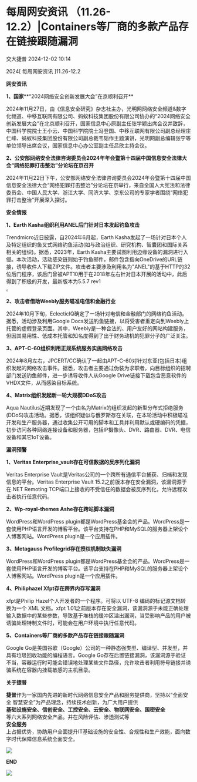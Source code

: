 #  每周网安资讯 （11.26-12.2）|Containers等厂商的多款产品存在链接跟随漏洞   
 交大捷普   2024-12-02 10:14  
  
2024[ 每周网安资讯 ]11.26-12.2  
  
  
**网安资讯**  
  
  
**1、国家****“2024网络安全创新发展大会”在京顺利召开**  
  
  
2024年11月27日，由《信息安全研究》杂志社主办，光明网网络安全频道&数字化频道、中移互联网有限公司、蚂蚁科技集团股份有限公司协办的“2024网络安全创新发展大会”在北京顺利召开，国家信息中心原副主任张学颖出席会议并致辞，中国科学院院士王小云、中国科学院院士冯登国、中移互联网有限公司副总经理庄仁峰、蚂蚁科技集团股份有限公司副总裁韦韬作主题演讲，光明网副总编辑张宁等单位领导出席会议，国家信息中心办公室副主任吕欣主持会议。  
  
  
**2、公安部网络安全法律咨询委员会2024年年会暨第十四届中国信息安全法律大会“网络犯罪打击整治”分论坛在京召开**  
  
  
2024年11月22日下午，公安部网络安全法律咨询委员会2024年会暨第十四届中国信息安全法律大会“网络犯罪打击整治”分论坛在京举行，来自全国人大宪法和法律委员会、中国人民大学、浙江大学、同济大学、京东公司的专家学者围绕“网络犯罪打击整治”开展深入探讨。  
  
  
**安全情报**  
  
  
**1、Earth Kasha组织利用ANEL后门针对日本发起钓鱼攻击**  
  
  
Trendmicro近日披露，自2024年6月起，Earth Kasha发起了一场针对日本个人及特定组织的鱼叉式网络钓鱼活动(如与政治组织、研究机构、智囊团和国际关系相关的组织)。据悉，2023年，Earth Kasha主要试图利用边缘设备的漏洞进行入侵。本次活动，活动感染链则始于钓鱼邮件，邮件包含指向OneDrive的URL链接，诱导收件人下载ZIP文件。攻击者主要涉及利用名为"ANEL"的基于HTTP的32位后门程序，该后门曾被APT10用于在2018年左右针对日本开展的活动中，此后得到了积极的开发，最新版本为5.5.7 rev1  
。  
  
**2、攻击者借助Weebly服务瞄准电信和金融行业**  
  
  
2024年10月下旬，EclecticIQ确定了一场针对电信和金融部门的网络钓鱼活动。据悉，活动涉及利用Google Docs发送钓鱼链接，以将受害者重定向到Weebly上托管的虚假登录页面。其中，Weebly是一种合法的、用户友好的网站构建服务，但因其易用性、低成本托管和知名度得到了出于财务动机的犯罪分子的广泛关注。  
  
  
**3、APT-C-60组织利用正规系统服务实施网络攻击**  
  
  
2024年8月左右，JPCERT/CC确认了一起由APT-C-60对针对东亚(包括日本)组织发起的网络攻击事件。据悉，攻击者主要通过伪装为求职者，向目标组织的招聘部门发送钓鱼邮件，进一步诱导收件人从Google Drive链接下载包含恶意软件的VHDX文件，从而感染目标系统。  
  
**4、Matrix组织发起新一轮大规模DDoS攻击**  
  
  
Aqua Nautilus近期发现了一个由名为Matrix的组织发起的新型分布式拒绝服务(DDoS)攻击活动。据悉，该组织疑似与俄罗斯存在关联，在本轮活动中积极瞄准开发和生产服务器，通过收集公开可用的脚本和工具并利用默认或硬编码的凭据，初步访问各种网络连接设备和服务器，包括IP摄像头、DVR、路由器、DVR、电信设备和其它IoT设备。  
  
  
**漏洞预警**  
  
  
**1、Veritas Enterprise_vault存在可信数据的反序列化漏洞**  
  
  
Veritas Enterprise Vault是Veritas公司的一个跨所有通信平台捕获、归档和发现信息的平台。Veritas Enterprise Vault 15.2之前版本存在安全漏洞，该漏洞源于在.NET Remoting TCP端口上接收的不受信任的数据会被反序列化，允许远程攻击者执行任意代码。  
  
  
  
**2、Wp-royal-themes Ashe存在跨站脚本漏洞**  
  
  
WordPress和WordPress plugin都是WordPress基金会的产品。WordPress是一套使用PHP语言开发的博客平台。该平台支持在PHP和MySQL的服务器上架设个人博客网站。WordPress plugin是一个应用插件。  
  
  
  
**3、Metagauss Profilegrid存在授权机制缺失漏洞**  
  
  
WordPress和WordPress plugin都是WordPress基金会的产品。WordPress是一套使用PHP语言开发的博客平台。该平台支持在PHP和MySQL的服务器上架设个人博客网站。WordPress plugin是一个应用插件。  
  
  
  
**4、Philiphazel Xfpt存在跨界内存写漏洞**  
  
  
xfpt是Philip Hazel个人开发者的一个程序。可将以 UTF-8 编码的标记源文档转换为一个 XML 文档。xfpt 1.01之前版本存在安全漏洞，该漏洞源于未能正确处理输入数据中的某些参数，导致基于堆栈的缓冲区溢出漏洞，当受影响产品的用户被诱骗处理特制文件时，可能会在用户环境中执行任意代码。  
  
  
  
**5、Containers等厂商的多款产品存在链接跟随漏洞**  
  
  
Google Go是美国谷歌（Google）公司的一种静态强类型、编译型、并发型，并具有垃圾回收功能的编程语言。Google Go存在后置链接漏洞，该漏洞源于验证不当，容器运行时可能会错误地处理某些文件路径，允许攻击者利用符号链接并诱骗系统在容器内挂载敏感的主机目录。  
  
  
  
**关于捷普**  
  
  
**捷普**作为一家国内先进的新时代网络信息安全产品和服务提供商，坚持以“全面安全 智慧安全”为产品理念，持续技术创新，为广大用户提供  
**基础设施安全、信创安全、工控安全、云安全、物联网安全、国密安全**  
等六大系列网络安全产品。并在风险评估、渗透测试等  
**安全服务**  
上占据优势，协助用户全面提升IT基础设施的安全性、合规性和生产效能，面向数字时代保障信息系统全面安全。  
  
  
![](https://mmbiz.qpic.cn/mmbiz_jpg/nBiaXozVxJVF5ibvDicKEWCcvo6yGvKLzMUma2f1Vl0wv9hT3bQgvDicicufc16wuoqziaOWhFOM69Y2p7VvwahBlSpA/640?wxfrom=5 "")  
  
  
  
**END**  
  
  
![](https://mmbiz.qpic.cn/mmbiz_gif/nBiaXozVxJVEbpL4iav098YxNwm6pOIRLib7BjA7UtkoZoiaEu5gfHyGX1EIN4dZStDK35BroUjRcyFeV86vPnuoTQ/640?from=appmsg "")  
  
  
  
  
  
  
